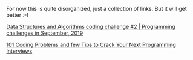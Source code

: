 For now this is quite disorganized, just a collection of links. But it
will get better :-)

[Data Structures and Algorithms coding challenge \#2 \| Programming
challenges in September,
2019](https://www.hackerearth.com/challenges/competitive/data-structures-and-algorithms-coding-challenge-2/)

[101 Coding Problems and few Tips to Crack Your Next Programming
Interviews](https://dev.to/javinpaul/101-coding-problems-and-few-tips-to-crack-your-next-programming-interviews-402a)
